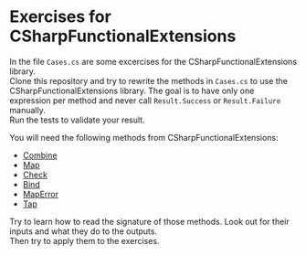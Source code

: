 # Exercises for CSharpFunctionalExtensions
In the file `Cases.cs` are some excercises for the CSharpFunctionalExtensions library.  
Clone this repository and try to rewrite the methods in `Cases.cs` to use the CSharpFunctionalExtensions library.
The goal is to have only one expression per method and never call `Result.Success` or `Result.Failure` manually.  
Run the tests to validate your result.  

You will need the following methods from CSharpFunctionalExtensions:
- [Combine](https://github.com/vkhorikov/CSharpFunctionalExtensions/blob/master/CSharpFunctionalExtensions/Result/Methods/Extensions/Combine.cs)
- [Map](https://github.com/vkhorikov/CSharpFunctionalExtensions/blob/master/CSharpFunctionalExtensions/Result/Methods/Extensions/Map.cs)
- [Check](https://github.com/vkhorikov/CSharpFunctionalExtensions/blob/master/CSharpFunctionalExtensions/Result/Methods/Extensions/Check.cs)
- [Bind](https://github.com/vkhorikov/CSharpFunctionalExtensions/blob/master/CSharpFunctionalExtensions/Result/Methods/Extensions/Bind.cs)
- [MapError](https://github.com/vkhorikov/CSharpFunctionalExtensions/blob/master/CSharpFunctionalExtensions/Result/Methods/Extensions/MapError.cs)
- [Tap](https://github.com/vkhorikov/CSharpFunctionalExtensions/blob/master/CSharpFunctionalExtensions/Result/Methods/Extensions/Tap.cs)

Try to learn how to read the signature of those methods. Look out for their inputs and what they do to the outputs.  
Then try to apply them to the exercises.
